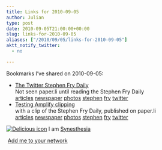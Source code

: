 ```yaml
---
title: Links for 2010-09-05
author: Julian
type: post
date: 2010-09-05T21:00:00+00:00
slug: links-for-2010-09-05 
aliases: ["/2010/09/05/links-for-2010-09-05"]
aktt_notify_twitter:
  - no

---
```

Bookmarks I&#8217;ve shared on 2010-09-05:

  * [The Twitter Stephen Fry Daily][1]  
    Not seen paper.li until reading the Stephen Fry Daily  
    [articles][2] [newspaper][3] [photos][4] [stephen][5] [fry][6] [twitter][7] 
  * [Testing Amplify clipping][8]  
    with a clip of the Stephen Fry Daily, published on paper.li  
    [articles][2] [newspaper][3] [photos][4] [stephen][5] [fry][6] [twitter][7] 

<p class="deliciouslink">
  <a href="https://del.icio.us/synesthesia" title="See all my bookmarks on del.icio.us"><img src="https://www.synesthesia.co.uk/images/deliciousicon.jpg" alt="Delicious icon" /></a>&nbsp;I am <a href="https://del.icio.us/synesthesia" title="See all my bookmarks on del.icio.us">Synesthesia</a>
</p>

<p class="deliciouslink">
  <a href="https://del.icio.us/network?add=synesthesia" title="Add me to your del.icio.us network"><img src="https://www.synesthesia.co.uk/images/add.gif" alt="" /></a>&nbsp;<a href="https://del.icio.us/network?add=synesthesia" title="Add me to your del.icio.us network">Add me to your network</a>
</p>

 [1]: https://paper.li/stephenfry
 [2]: https://delicious.com/synesthesia/articles
 [3]: https://delicious.com/synesthesia/newspaper
 [4]: https://delicious.com/synesthesia/photos
 [5]: https://delicious.com/synesthesia/stephen
 [6]: https://delicious.com/synesthesia/fry
 [7]: https://delicious.com/synesthesia/twitter
 [8]: https://julianelve.amplify.com/2010/09/05/testing-amplify-clipping